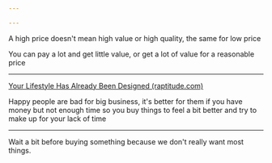 ```yaml
---

---
```


A high price doesn't mean high value or high quality, the same for low price

You can pay a lot and get little value, or get a lot of value for a reasonable price

---


[Your Lifestyle Has Already Been Designed (raptitude.com)](https://www.raptitude.com/2010/07/your-lifestyle-has-already-been-designed/)

Happy people are bad for big business, it's better for them if you have money but not enough time so you buy things to feel a bit better and try to make up for your lack of time 

---

Wait a bit before buying something because we don't really want most things. 